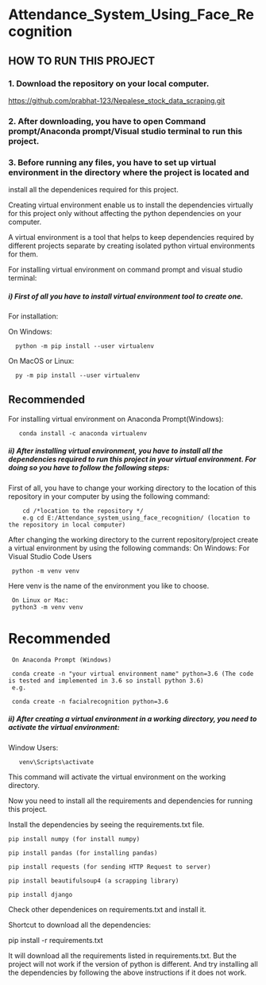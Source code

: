# Attendance_System_Using_Face_Recognition

## HOW TO RUN THIS PROJECT

### 1.  Download the repository on your local computer.

https://github.com/prabhat-123/Nepalese_stock_data_scraping.git


### 2. After downloading, you have to open Command prompt/Anaconda prompt/Visual studio terminal to run this project.


### 3. Before running any files, you have to set up  virtual environment in the directory where the project is located and 
install all the dependenices required for this project.


Creating virtual environment enable us to install the dependencies virtually for this project only without affecting the python dependencies on  your computer.


A virtual environment is a tool that helps to keep dependencies required by different projects separate by creating isolated python virtual environments for them.


For installing virtual environment on command prompt and visual studio terminal:


##### i) First of all you have to install virtual environment tool to create one.


 For installation:
   
   
On Windows:
   
   
      python -m pip install --user virtualenv
   
   
On MacOS or Linux:
  
  
      py -m pip install --user virtualenv
     
## Recommended
For installing virtual environment on Anaconda Prompt(Windows):


       conda install -c anaconda virtualenv
     
     
  ##### ii) After installing virtual environment, you have to install all the dependencies required to run this project in your virtual environment. For doing so you have to follow the following steps:
  
  
  First of all, you have to change your working directory to the location of this repository in your computer by using the following command:
  
  
        cd /*location to the repository */
        e.g cd E:/Attendance_system_using_face_recognition/ (location to the repository in local computer)
  
  
  After changing the working directory to the current repository/project create a virtual environment by using the following commands:
     On Windows:
    For Visual Studio Code Users
     
     python -m venv venv 
     
     
   Here venv is the name of the environment you like to choose.
     
     
     On Linux or Mac:
     python3 -m venv venv
     
# Recommended
     On Anaconda Prompt (Windows)
     
     conda create -n "your virtual environment name" python=3.6 (The code is tested and implemented in 3.6 so install python 3.6)
     e.g.
     
     conda create -n facialrecognition python=3.6
     
##### ii) After creating a virtual environment in a working directory, you need to activate the virtual environment:

   Window Users:
 
       venv\Scripts\activate
       
 This command will activate the virtual environment on the working directory.
 

Now you need to install all the requirements and dependencies for running this project.


  Install the dependencies by seeing the requirements.txt file.
  
    pip install numpy (for install numpy)
    
    pip install pandas (for installing pandas)
    
    pip install requests (for sending HTTP Request to server)
    
    pip install beautifulsoup4 (a scrapping library)
    
    pip install django
    
Check other dependenices on requirements.txt and install it. 

Shortcut to download all the dependencies:

  pip install -r requirements.txt
  
It will download all the requirements listed in requirements.txt. But the project will not work if the version of python is different. And try installing all the dependencies by following the above instructions if it does not work.
